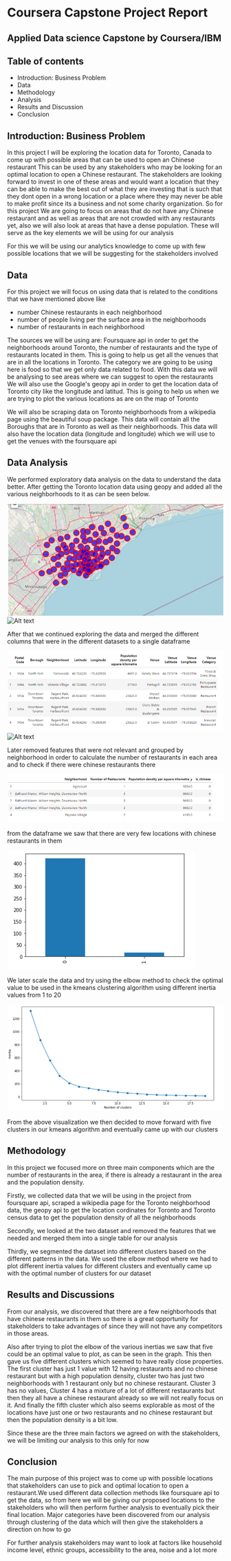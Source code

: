 # Coursera Capstone Project Report

## Applied Data science Capstone by Coursera/IBM

## Table of contents
* Introduction: Business Problem
* Data
* Methodology
* Analysis
* Results and Discussion
* Conclusion

## Introduction: Business Problem 

<p> In this project I will be exploring the location data for Toronto, Canada to come up with possible areas that can be used to open an Chinese restaurant This can be used by any stakeholders who may be looking for an optimal location to open a Chinese restaurant. The stakeholders are looking forward to invest in one of these areas and would want a location that they can be able to make the best out of what they are investing that is such that they dont open in a wrong location or a place where they may never be able to make profit since its a business and not some charity organization. So for this project We are going to focus on areas that do not have any Chinese restaurant and as well as areas that are not crowded with any restaurants yet, also we will also look at areas that have a dense population. These will serve as the key elements we will be using for our analysis </p>

<p> For this we will be using our analytics knowledge to come up with few possible locations that we will be suggesting for the stakeholders involved</p>

## Data 

For this project we will focus on using data that is related to the conditions that we have mentioned above like

* number Chinese restaurants in each neighborhood
* number of people living per the surface area in the neighborhoods
* number of restaurants in each neighborhood

<p> The sources we will be using are: Foursquare api in order to get the neighborhoods around Toronto, the number of restaurants and the type of restaurants located in them. This is going to help us get all the venues that are in all the locations in Toronto. The category we are going to be using here is food so that we get only data related to food. With this data we will be analysing to see areas where we can suggest to open the restaurants We will also use the Google's geopy api in order to get the location data of Toronto city like the longitude and latitud. This is going to help us when we are trying to plot the various locations as are on the map of Toronto </p>

<p> We will also be scraping data on Toronto neighborhoods from a wikipedia page using the beautiful soup package. This data will contain all the Boroughs that are in Toronto as well as their neighborhoods. This data will also have the location data (longitude and longitude) which we will use to get the venues with the foursquare api </p>

## Data Analysis

We performed exploratory data analysis on the data to understand the data better. After getting the Toronto location data using geopy and added all the various neighborhoods to it as can be seen below.

![Screenshot](map.png)
![Alt text]("map.png")

After that we continued exploring the data and merged the different columns that were in the different datasets to a single dataframe

![Screenshot](merged.png)
![Alt text]("merged.png")

Later removed features that were not relevant and grouped by neighborhood in order to calculate the number of restaurants in each area and to check if there were chinese restaurants there 

![Screenshot](chinese.png)

from the dataframe we saw that there are very few locations with chinese restaurants in them

![Screenshot](bar.png)

We later scale the data and try using the elbow method to check the optimal value to be used in the kmeans clustering algorithm using different inertia values from 1 to 20

![Screenshot](clusters.png)

From the above visualization we then decided to move forward with five clusters in our kmeans algorithm and eventually came up with our clusters


## Methodology

<p>In this project we focused more on three main components which are the number of restaurants in the area, if there is already a restaurant in the area and the population density.</p>

<p>Firstly, we collected data that we will be using in the project from foursquare api, scraped a wikipedia page for the Toronto neighborhood data, the geopy api to get the location cordinates for Toronto and Toronto census data to get the population density of all the neighborhoods</p>

<p>Secondly, we looked at the two dataset and removed the features that we needed and merged them into a single table for our analysis</p>

<p>Thirdly, we segmented the dataset into different clusters based on the different patterns in the data. We used the elbow method where we had to plot different inertia values for different clusters and eventually came up with the optimal number of clusters for our dataset</p>

## Results and Discussions

<p>From our analysis, we discovered that there are a few neighborhoods that have chinese restaurants in them so there is a great opportunity for stakeholders to take advantages of since they will not have any competitors in those areas.</p>

<p>Also after trying to plot the elbow of the various inertias we saw that five could be an optimal value to plot, as can be seen in the graph. This then gave us five different clusters which seemed to have really close properties. The first cluster has just 1 value with 12 having restaurants and no chinese restaurant but with a high population density, cluster two has just two neighborhoods with 1 restaurant only but no chinese restaurant. Cluster 3 has no values, Cluster 4 has a mixture of a lot of different restaurants but then they all have a chinese restaurant already so we will not really focus on it. And finally the fifth cluster which also seems explorable as most of the locations have just one or two restaurants and no chinese restaurant but then the population density is a bit low.</p>

<p>Since these are the three main factors we agreed on with the stakeholders, we will be limiting our analysis to this only for now</p>

## Conclusion

<p>The main purpose of this project was to come up with possible locations that stakeholders can use to pick and optimal location to open a restaurant.We used different data collection methods like foursquare api to get the data, so from here we will be giving our proposed locations to the stakeholders who will then perform further analysis to eventually pick their final location. Major categories have been discovered from our analysis through clustering of the data which will then give the stakeholders a direction on how to go</p>

<p>For further analysis stakeholders may want to look at factors like household income level, ethnic groups, accessibility to the area, noise and a lot more</p>